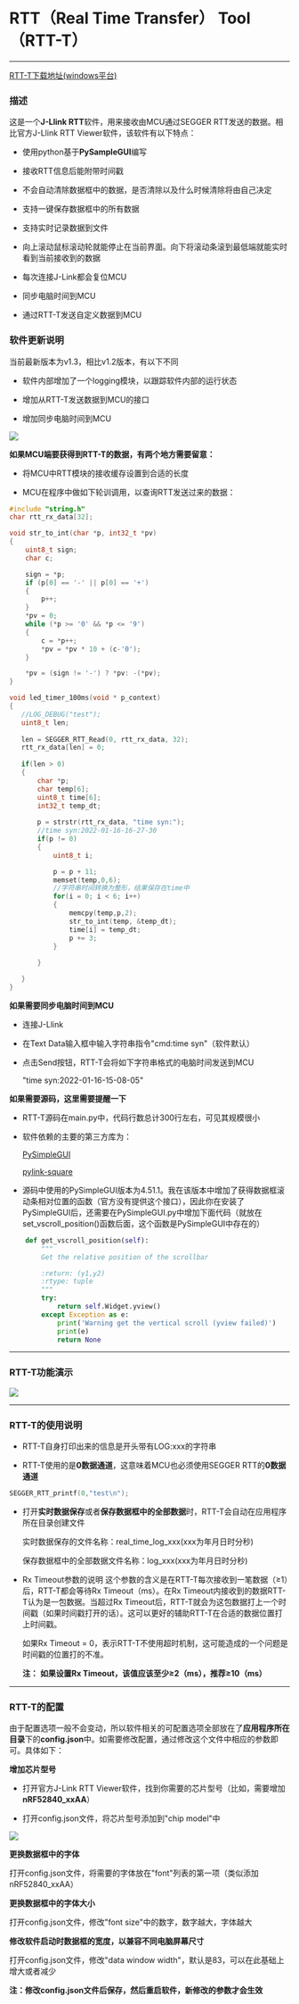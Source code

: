# RTT（Real Time Transfer） Tool（RTT-T）
---

[RTT-T下载地址(windows平台)](https://gitee.com/bds123/RTT-T/releases)

### 描述
这是一个**J-Llink RTT**软件，用来接收由MCU通过SEGGER RTT发送的数据。相比官方J-Llink RTT Viewer软件，该软件有以下特点：
* 使用python基于**PySampleGUI**编写

* 接收RTT信息后能附带时间戳
* 不会自动清除数据框中的数据，是否清除以及什么时候清除将由自己决定
* 支持一键保存数据框中的所有数据
* 支持实时记录数据到文件
* 向上滚动鼠标滚动轮就能停止在当前界面。向下将滚动条滚到最低端就能实时看到当前接收到的数据
* 每次连接J-Link都会复位MCU
* 同步电脑时间到MCU
* 通过RTT-T发送自定义数据到MCU
  
### 软件更新说明
当前最新版本为v1.3，相比v1.2版本，有以下不同
* 软件内部增加了一个logging模块，以跟踪软件内部的运行状态

* 增加从RTT-T发送数据到MCU的接口

* 增加同步电脑时间到MCU

![](https://gitee.com/bds123/RTT-T/raw/master/image/3.png)

**如果MCU端要获得到RTT-T的数据，有两个地方需要留意：**
* 将MCU中RTT模块的接收缓存设置到合适的长度

* MCU在程序中做如下轮训调用，以查询RTT发送过来的数据：
```c
#include "string.h"
char rtt_rx_data[32];

void str_to_int(char *p, int32_t *pv)
{
	uint8_t sign;
	char c;

	sign = *p;
	if (p[0] == '-' || p[0] == '+')
	{
		p++;
	}
	*pv = 0;
	while (*p >= '0' && *p <= '9')
	{
		c = *p++;
		*pv = *pv * 10 + (c-'0');
	}

	*pv = (sign != '-') ? *pv: -(*pv);
}

void led_timer_100ms(void * p_context)
{
   //LOG_DEBUG("test");
   uint8_t len;
    
   len = SEGGER_RTT_Read(0, rtt_rx_data, 32);
   rtt_rx_data[len] = 0;
    
   if(len > 0)
   {
       char *p;
       char temp[6];
       uint8_t time[6];
       int32_t temp_dt;
       
       p = strstr(rtt_rx_data, "time syn:");
       //time syn:2022-01-16-16-27-30
       if(p != 0)
       {
           uint8_t i;

           p = p + 11;
           memset(temp,0,6);
           //字符串时间转换为整形，结果保存在time中
           for(i = 0; i < 6; i++)
           {
               memcpy(temp,p,2);
               str_to_int(temp, &temp_dt);
               time[i] = temp_dt;
               p += 3;
           }
           
       }

   }
}
```

**如果需要同步电脑时间到MCU**
* 连接J-Llink

* 在Text Data输入框中输入字符串指令"cmd:time syn"（软件默认）

* 点击Send按钮，RTT-T会将如下字符串格式的电脑时间发送到MCU

  "time syn:2022-01-16-15-08-05"  

**如果需要源码，这里需要提醒一下**

* RTT-T源码在main.py中，代码行数总计300行左右，可见其规模很小

* 软件依赖的主要的第三方库为：

  [PySimpleGUI](https://github.com/PySimpleGUI/PySimpleGUI)
  
  [pylink-square](https://github.com/square/pylink)
  
* 源码中使用的PySimpleGUI版本为4.51.1。我在该版本中增加了获得数据框滚动条相对位置的函数（官方没有提供这个接口），因此你在安装了PySimpleGUI后，还需要在PySimpleGUI.py中增加下面代码（就放在set_vscroll_position()函数后面，这个函数是PySimpleGUI中存在的）
```python
    def get_vscroll_position(self):
        """
        Get the relative position of the scrollbar

        :return: (y1,y2)
        :rtype: tuple
        """
        try:
            return self.Widget.yview()
        except Exception as e:
            print('Warning get the vertical scroll (yview failed)')
            print(e)
            return None
```

---
### RTT-T功能演示

![](https://gitee.com/bds123/RTT-T/raw/master/image/1.gif)

---
### RTT-T的使用说明
* RTT-T自身打印出来的信息是开头带有LOG:xxx的字符串

* RTT-T使用的是**0数据通道**，这意味着MCU也必须使用SEGGER RTT的**0数据通道**

```c
SEGGER_RTT_printf(0,"test\n");
```

* 打开**实时数据保存**或者**保存数据框中的全部数据**时，RTT-T会自动在应用程序所在目录创建文件

  实时数据保存的文件名称：real_time_log_xxx(xxx为年月日时分秒)
  
  保存数据框中的全部数据文件名称：log_xxx(xxx为年月日时分秒)

* Rx Timeout参数的说明
  这个参数的含义是在RTT-T每次接收到一笔数据（≥1）后，RTT-T都会等待Rx Timeout（ms）。在Rx Timeout内接收到的数据RTT-T认为是一包数据。当超过Rx Timeout后，RTT-T就会为这包数据打上一个时间戳（如果时间戳打开的话）。这可以更好的辅助RTT-T在合适的数据位置打上时间戳。
  
  如果Rx Timeout = 0，表示RTT-T不使用超时机制，这可能造成的一个问题是时间戳的位置打的不准。
  
  **注：**
  **如果设置Rx Timeout，该值应该至少≥2（ms），推荐≥10（ms）**

---

### RTT-T的配置

由于配置选项一般不会变动，所以软件相关的可配置选项全部放在了**应用程序所在目录**下的**config.json**中。如需要修改配置，通过修改这个文件中相应的参数即可。具体如下：

**增加芯片型号**
* 打开官方J-Link RTT Viewer软件，找到你需要的芯片型号（比如，需要增加**nRF52840_xxAA**）

* 打开config.json文件，将芯片型号添加到"chip model"中

![](https://gitee.com/bds123/RTT-T/raw/master/image/2.gif)

**更换数据框中的字体**

打开config.json文件，将需要的字体放在"font"列表的第一项（类似添加nRF52840_xxAA）

**更换数据框中的字体大小**

打开config.json文件，修改"font size"中的数字，数字越大，字体越大

**修改软件启动时数据框的宽度，以兼容不同电脑屏幕尺寸**

打开config.json文件，修改"data window width"，默认是83，可以在此基础上增大或者减少

**注：修改config.json文件后保存，然后重启软件，新修改的参数才会生效**




